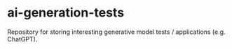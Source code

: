 # ai-generation-tests
Repository for storing interesting generative model tests / applications (e.g. ChatGPT).
